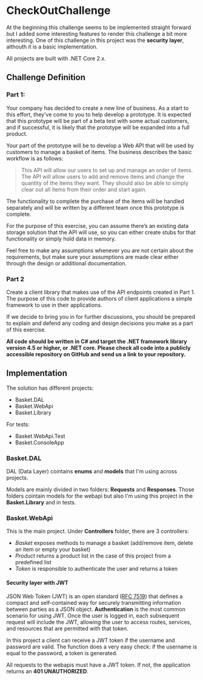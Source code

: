 # CheckOutChallenge
At the beginning this challenge seems to be implemented straight forward but I added some interesting features to render this challenge a bit more interesting. One of this challenge in this project was the **security layer**, althouth it is a basic implementation.

All projects are built with .NET Core 2.x.

## Challenge Definition

### Part 1:

Your company has decided to create a new line of business.  As a start to this effort, they’ve come to you to help develop a prototype.  It is expected that this prototype will be part of a beta test with some actual customers, and if successful, it is likely that the prototype will be expanded into a full product.

Your part of the prototype will be to develop a Web API that will be used by customers to manage a basket of items. The business describes the basic workflow is as follows:

> This API will allow our users to set up and manage an order of items.  The API will allow users to add and remove items and change the quantity of the items they want.  They should also be able to simply clear out all items from their order and start again.

The functionality to complete the purchase of the items will be handled separately and will be written by a different team once this prototype is complete.  

For the purpose of this exercise, you can assume there’s an existing data storage solution that the API will use, so you can either create stubs for that functionality or simply hold data in memory.

Feel free to make any assumptions whenever you are not certain about the requirements, but make sure your assumptions are made clear either through the design or additional documentation.

### Part 2

Create a client library that makes use of the API endpoints created in Part 1.  The purpose of this code to provide authors of client applications a simple framework to use in their applications.

If we decide to bring you in for further discussions, you should be prepared to explain and defend any coding and design decisions you make as a part of this exercise.

**All code should be written in C# and target the .NET framework library version 4.5 or higher, or .NET core.  Please check all code into a publicly accessible repository on GitHub and send us a link to your repository.**

## Implementation
The solution has different projects:

- Basket.DAL
- Basket.WebApi
- Basket.Library

For tests:
- Basket.WebApi.Test
- Basket.ConsoleApp

### Basket.DAL
DAL (Data Layer) cointains **enums** and **models** that I'm using across projects. 

Models are mainly divided in two folders: **Requests** and **Responses**. Those folders cointain models for the webapi but also I'm using this project in the **Basket.Library** and in tests.

### Basket.WebApi
This is the main project. Under **Controllers** folder, there are 3 controllers:

- _Basket_ exposes methods to manage a basket (add/remove item, delete an item or empty your basket)
- _Product_ returns a product list in the case of this project from a predefined list
- _Token_ is responsible to authenticate the user and returns a token

#### Security layer with JWT
JSON Web Token (JWT) is an open standard ([RFC 7519](https://tools.ietf.org/html/rfc7519)) that defines a compact and self-contained way for securely transmitting information between parties as a JSON object. **Authentication** is the most common scenario for using JWT. Once the user is logged in, each subsequent request will include the JWT, allowing the user to access routes, services, and resources that are permitted with that token.

In this project a client can receive a JWT token if the username and password are valid. The function does a very easy check: if the username is equal to the password, a token is generated. 

All requests to the webapis must have a JWT token. If not, the application returns an **401 UNAUTHORIZED**.
